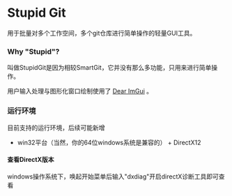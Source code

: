 # Stupid Git
用于批量对多个工作空间，多个git仓库进行简单操作的轻量GUI工具。

### Why "Stupid"?

叫做StupidGit是因为相较SmartGit，它并没有那么多功能，只用来进行简单操作。

用户输入处理与图形化窗口绘制使用了 [Dear ImGui](https://github.com/ocornut/imgui) 。

### 运行环境

目前支持的运行环境，后续可能新增

- win32平台（当然，你的64位windows系统是兼容的） + DirectX12

#### 查看DirectX版本

windows操作系统下，唤起开始菜单后输入"dxdiag"开启directX诊断工具即可查看

